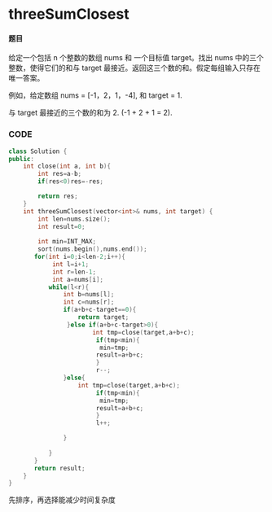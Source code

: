 # threeSumClosest


#### 题目

给定一个包括 n 个整数的数组 nums 和 一个目标值 target。找出 nums 中的三个整数，使得它们的和与 target 最接近。返回这三个数的和。假定每组输入只存在唯一答案。

例如，给定数组 nums = [-1，2，1，-4], 和 target = 1.

与 target 最接近的三个数的和为 2. (-1 + 2 + 1 = 2).



### CODE
```c++
class Solution {
public:
    int close(int a, int b){
        int res=a-b;
        if(res<0)res=-res;

        return res;
    }
    int threeSumClosest(vector<int>& nums, int target) {
        int len=nums.size();
        int result=0;
      
        int min=INT_MAX;
        sort(nums.begin(),nums.end());
       for(int i=0;i<len-2;i++){
            int l=i+1;
            int r=len-1;
            int a=nums[i];
           while(l<r){
               int b=nums[l];
               int c=nums[r];
               if(a+b+c-target==0){
                   return target;
                }else if(a+b+c-target>0){
                       int tmp=close(target,a+b+c);
                        if(tmp<min){
                         min=tmp;
                        result=a+b+c;
                        }
                        r--;
               }else{
                   int tmp=close(target,a+b+c);
                        if(tmp<min){
                         min=tmp;
                        result=a+b+c;
                        }
                        l++;

               }   
               
           }
       }
       return result;
    }
}
```

先排序，再选择能减少时间复杂度